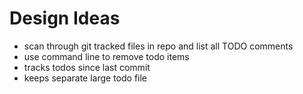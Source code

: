 Design Ideas
======

- scan through git tracked files in repo and list all TODO comments
- use command line to remove todo items
- tracks todos since last commit
- keeps separate large todo file
